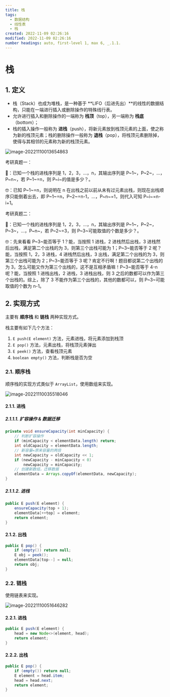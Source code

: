 ```yaml
---
title: 栈
tags:
  - 数据结构
  - 线性表
  - 栈
created: 2022-11-09 02:26:16
modified: 2022-11-09 02:26:16
number headings: auto, first-level 1, max 6, _.1.1.
---
```


# 栈

## 1. 定义

- 栈（Stack）也成为堆栈，是一种基于 **LIFO（后进先出）**的线性的数据结构，只能在一端进行插入或删除操作的特殊线行表。
- 允许进行插入和删除操作的一端称为 **栈顶**（top），另一端称为 **栈底**（bottom）；
- 栈的插入操作一般称为 **进栈**（push），将新元素放到栈顶元素的上面，使之称为新的栈顶元素；栈的删除操作一般称为 **退栈**（pop），将栈顶元素删除掉，使得与其相邻的元素称为新的栈顶元素。

![image-20221110013654863](https://fastly.jsdelivr.net/gh/xihuanxiaorang/images/202211100136901.png)

考研真题一：

🤔：已知一个栈的进栈序列是 1，2，3，...，n，其输出序列是 P~1~，P~2~，...，P~n~，若 P~1~=n，则 P~i~的值是多少？。

🤓：已知 P~1~=n，则说明在 n 在出栈之前以前从未有过元素出栈，则现在出栈顺序只能倒着出去，即 P~1~=n，P~2~=n-1，...，P~n~=1，则代入可知 P~i~=n-i+1。

考研真题二：

🤔：已知一个栈的进栈序列是 1，2，3，...，n，其输出序列是 P~1~，P~2~，P~3~，...，P~n~，若 P~2~=3，则 P~3~可能取值的个数是多少？。

🤓：先来看看 P~3~能否等于 1？能，当按照 1 进栈，2 进栈然后出栈，3 进栈然后出栈，满足第二个出栈的为 3，则第三个出栈可能为 1；P~3~能否等于 2 呢？能，当按照 1，2，3 进栈，4 进栈然后出栈，3 出栈，满足第二个出栈的为 3，则第三个出栈可能为 2；P~3~能否等于 3 呢？肯定不行啊！题目都说第二个出栈的为 3，怎么可能又作为第三个出栈的，这不是互相矛盾嘛！P~3~能否等于 4-n 呢？能，当按照 1 进栈出栈，2 进栈，3 进栈出栈，则 3 之后的数都可以作为第三个出栈的。综上，除了 3 不能作为第三个出栈的，其他的数都可以，则 P~3~可能取值的个数为 n-1。

## 2. 实现方式

主要有 **顺序栈** 和 **链栈** 两种实现方式。

栈主要有如下几个方法：

1. `E push(E element)` 方法，元素进栈，将元素添加到栈顶
2. `E pop()` 方法，元素出栈，将栈顶元素弹出
3. `E peek()` 方法，查看栈顶元素
4. `boolean empty()` 方法，判断栈是否为空

### 2.1. 顺序栈

顺序栈的实现方式类似于 `ArrayList`，使用数组来实现。

![image-20221110035518046](https://fastly.jsdelivr.net/gh/xihuanxiaorang/images/202211100355131.png)

#### 2.1.1. 进栈

##### 2.1.1.1. 扩容操作 & 数据迁移

```java
private void ensureCapacity(int minCapacity) {
    // 判断扩容操作
    if (minCapacity < elementData.length) return;
    int oldCapacity = elementData.length;
    // 新容量=原来容量的两倍
    int newCapacity = oldCapacity << 1;
    if (newCapacity - minCapacity < 0)
        newCapacity = minCapacity;
    // 创建新数组，迁移数据
    elementData = Arrays.copyOf(elementData, newCapacity);
}
```

##### 2.1.1.2. 进栈

```java
public E push(E element) {
    ensureCapacity(top + 1);
    elementData[++top] = element;
    return element;
}
```

#### 2.1.2. 出栈

```java
public E pop() {
    if (empty()) return null;
    E obj = peek();
    elementData[top--] = null;
    return obj;
}
```

### 2.2. 链栈

使用链表来实现。

![image-20221110051646282](https://fastly.jsdelivr.net/gh/xihuanxiaorang/images/202211100516325.png)

#### 2.2.1. 进栈

```java
public E push(E element) {
    head = new Node<>(element, head);
    return element;
}
```

#### 2.2.2. 出栈

```java
public E pop() {
    if (empty()) return null;
    E element = head.item;
    head = head.next;
    return element;
}
```

